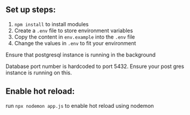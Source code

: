## Set up steps:

1. `npm install` to install modules
2. Create a `.env` file to store environment variables
3. Copy the content in `env.example` into the `.env` file
4. Change the values in `.env` to fit your environment

Ensure that postgresql instance is running in the background

Database port number is hardcoded to port 5432. Ensure your post gres instance is running on this.

## Enable hot reload:

run `npx nodemon app.js` to enable hot reload using nodemon

